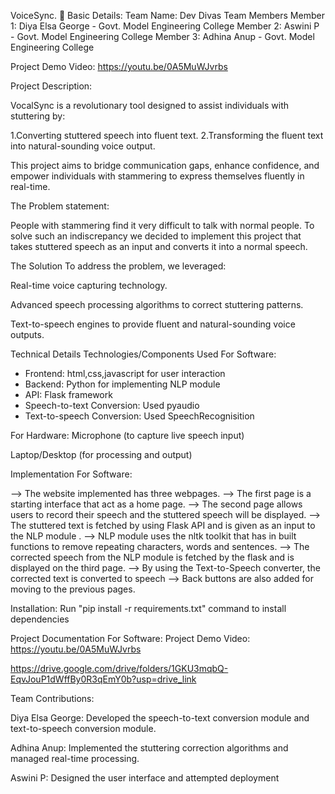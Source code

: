 VoiceSync.
 🎯
Basic Details:
Team Name: Dev Divas
Team Members
Member 1: Diya Elsa George - Govt. Model Engineering College
Member 2: Aswini P - Govt. Model Engineering College
Member 3: Adhina Anup - Govt. Model Engineering College

Project Demo
Video:
https://youtu.be/0A5MuWJvrbs

Project Description:

VocalSync is a revolutionary tool designed to assist individuals with stuttering by:

1.Converting stuttered speech into fluent text.
2.Transforming the fluent text into natural-sounding voice output.

This project aims to bridge communication gaps, enhance confidence, and empower individuals with stammering to express themselves fluently in real-time.

The Problem statement:

People with stammering find it very difficult to talk with normal people.
To solve such an indiscrepancy we decided to implement this project that takes stuttered speech as an input and converts it into a normal speech. 

The Solution
To address the problem, we leveraged:

Real-time voice capturing technology.

Advanced speech processing algorithms to correct stuttering patterns.

Text-to-speech engines to provide fluent and natural-sounding voice outputs.



Technical Details
Technologies/Components Used
For Software:

* Frontend: html,css,javascript for user interaction
* Backend: Python for implementing NLP module
* API: Flask framework
* Speech-to-text Conversion: Used pyaudio
* Text-to-speech Conversion: Used SpeechRecognisition

For Hardware:
Microphone (to capture live speech input)

Laptop/Desktop (for processing and output)


Implementation
For Software:

--> The website implemented has three webpages.
    --> The first page is a starting interface that act as a home page.
    --> The second page allows users to record their speech and the stuttered speech will be displayed. 
    --> The stuttered text is fetched by using Flask API and is given as an input to the NLP module .
    --> NLP module uses the nltk toolkit that has in built functions to remove repeating characters, words and sentences.
    --> The corrected speech from the NLP module is fetched by the flask and is displayed on the third page.
    --> By using the Text-to-Speech converter, the corrected text is converted to speech
    --> Back buttons are also added for moving to the previous pages.

Installation:
Run "pip install -r requirements.txt" command to install dependencies


Project Documentation
For Software:
Project Demo
Video:
https://youtu.be/0A5MuWJvrbs

https://drive.google.com/drive/folders/1GKU3mqbQ-EqvJouP1dWffBy0R3qEmY0b?usp=drive_link


Team Contributions:

Diya Elsa George: Developed the speech-to-text conversion module and text-to-speech conversion module.

Adhina Anup: Implemented the stuttering correction algorithms and managed real-time processing.

Aswini P: Designed the user interface and attempted deployment
